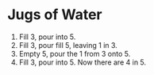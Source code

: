 # Jugs of Water

1. Fill 3, pour into 5.
2. Fill 3, pour fill 5, leaving 1 in 3.
3. Empty 5, pour the 1 from 3 onto 5.
4. Fill 3, pour into 5. Now there are 4 in 5.
